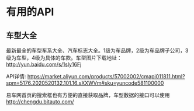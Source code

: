 # 有用的API

## 车型大全
最新最全的车型车系大全、汽车标志大全。1级为车品牌，2级为车品牌子公司，3级为车型，4级为具体的车款。车型图片下载地址：http://yun.baidu.com/s/1sly16Fj  

API详情: https://market.aliyun.com/products/57002002/cmapi011811.html?spm=5176.2020520132.101.16.sXXWVm#sku=yuncode581100000  

易车网首页的搜索框也有方便的直接获取品牌，车型数据的接口可以使用  
http://chengdu.bitauto.com/  
